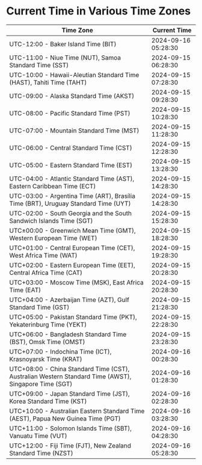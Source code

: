 # Current Time in Various Time Zones

| Time Zone | Current Time |
|-----------|--------------|
| UTC-12:00 - Baker Island Time (BIT) | 2024-09-16 05:28:30 |
| UTC-11:00 - Niue Time (NUT), Samoa Standard Time (SST) | 2024-09-15 06:28:30 |
| UTC-10:00 - Hawaii-Aleutian Standard Time (HAST), Tahiti Time (TAHT) | 2024-09-15 07:28:30 |
| UTC-09:00 - Alaska Standard Time (AKST) | 2024-09-15 09:28:30 |
| UTC-08:00 - Pacific Standard Time (PST) | 2024-09-15 10:28:30 |
| UTC-07:00 - Mountain Standard Time (MST) | 2024-09-15 11:28:30 |
| UTC-06:00 - Central Standard Time (CST) | 2024-09-15 12:28:30 |
| UTC-05:00 - Eastern Standard Time (EST) | 2024-09-15 13:28:30 |
| UTC-04:00 - Atlantic Standard Time (AST), Eastern Caribbean Time (ECT) | 2024-09-15 14:28:30 |
| UTC-03:00 - Argentina Time (ART), Brasília Time (BRT), Uruguay Standard Time (UYT) | 2024-09-15 14:28:30 |
| UTC-02:00 - South Georgia and the South Sandwich Islands Time (SGT) | 2024-09-15 15:28:30 |
| UTC±00:00 - Greenwich Mean Time (GMT), Western European Time (WET) | 2024-09-15 18:28:30 |
| UTC+01:00 - Central European Time (CET), West Africa Time (WAT) | 2024-09-15 19:28:30 |
| UTC+02:00 - Eastern European Time (EET), Central Africa Time (CAT) | 2024-09-15 20:28:30 |
| UTC+03:00 - Moscow Time (MSK), East Africa Time (EAT) | 2024-09-15 20:28:30 |
| UTC+04:00 - Azerbaijan Time (AZT), Gulf Standard Time (GST) | 2024-09-15 21:28:30 |
| UTC+05:00 - Pakistan Standard Time (PKT), Yekaterinburg Time (YEKT) | 2024-09-15 22:28:30 |
| UTC+06:00 - Bangladesh Standard Time (BST), Omsk Time (OMST) | 2024-09-15 23:28:30 |
| UTC+07:00 - Indochina Time (ICT), Krasnoyarsk Time (KRAT) | 2024-09-16 00:28:30 |
| UTC+08:00 - China Standard Time (CST), Australian Western Standard Time (AWST), Singapore Time (SGT) | 2024-09-16 01:28:30 |
| UTC+09:00 - Japan Standard Time (JST), Korea Standard Time (KST) | 2024-09-16 02:28:30 |
| UTC+10:00 - Australian Eastern Standard Time (AEST), Papua New Guinea Time (PGT) | 2024-09-16 03:28:30 |
| UTC+11:00 - Solomon Islands Time (SBT), Vanuatu Time (VUT) | 2024-09-16 04:28:30 |
| UTC+12:00 - Fiji Time (FJT), New Zealand Standard Time (NZST) | 2024-09-16 05:28:30 |
